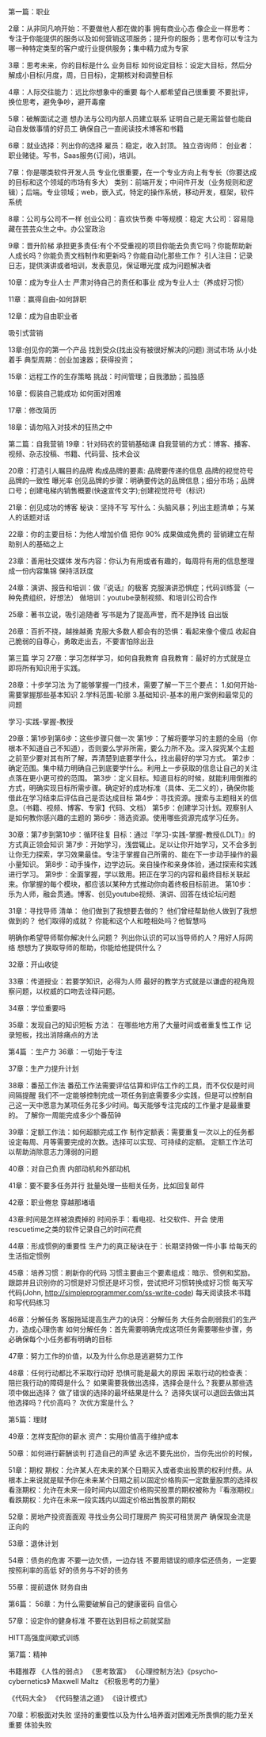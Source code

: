 第一篇：职业

2章：从非同凡响开始：不要做他人都在做的事
拥有商业心态
像企业一样思考：专注于你能提供的服务以及如何营销这项服务；提升你的服务；思考你可以专注为哪一种特定类型的客户或行业提供服务；集中精力成为专家

3章：思考未来，你的目标是什么
业务目标
如何设定目标：设定大目标，然后分解成小目标(月度，周，日目标)，定期核对和调整目标

4章：人际交往能力：远比你想象中的重要
每个人都希望自己很重要
不要批评，换位思考，避免争吵，避开毒瘤

5章：破解面试之道
想办法与公司内部人员建立联系
证明自己是无需监督也能自动自发做事情的好员工
确保自己一直阅读技术博客和书籍


6章：就业选择：列出你的选择
雇员：稳定，收入封顶。
独立咨询师：
创业者：职业赌徒。写书，Saas服务(订阅)，培训。

7章：你是哪类软件开发人员
专业化很重要，在一个专业方向上有专长（你要达成的目标和这个领域的市场有多大）
类别：前端开发；中间件开发（业务规则和逻辑）；后端。专业领域；web，嵌入式，特定的操作系统，移动开发，框架，软件系统

8章：公司与公司不一样
创业公司：喜欢快节奏
中等规模：稳定
大公司：容易隐藏在芸芸众生之中。办公室政治

9章：晋升阶梯
承担更多责任:有个不受重视的项目你能去负责它吗？你能帮助新人成长吗？你能负责文档制作和更新吗？你能自动化那些工作？
引人注目：记录日志，提供演讲或者培训，发表意见，保证曝光度
成为问题解决者

10章：成为专业人士
严肃对待自己的责任和事业
成为专业人士（养成好习惯）

11章：赢得自由-如何辞职


12章：成为自由职业者

吸引式营销


13章:创见你的第一个产品
找到受众(找出没有被很好解决的问题)
测试市场
从小处着手
典型周期：创业加速器；获得投资；


15章：远程工作的生存策略
挑战：时间管理；自我激励；孤独感


16章：假装自己能成功
如何面对困难

17章：修改简历


18章：请勿陷入对技术的狂热之中


第二篇：自我营销
19章：针对码农的营销基础课
自我营销的方式：博客、播客、视频、杂志投稿、书籍、代码营、技术会议

20章：打造引人瞩目的品牌
构成品牌的要素: 品牌要传递的信息 品牌的视觉符号 品牌的一致性 曝光率
创见品牌的步骤：明确要传达的品牌信息；细分市场；品牌口号；创建电梯内销售概要(快速宣传文字);创建视觉符号（标识）

21章：创见成功的博客
秘诀：坚持不写
写什么：头脑风暴；列出主题清单；与某人的话题对话

22章：你的主要目标：为他人增加价值
把你 90% 成果做成免费的
营销建立在帮助别人的基础之上

23章：善用社交媒体
发布内容：你认为有用或者有趣的，每周将有用的信息整理成一份内容集锦
保持活跃度

24章：演讲、报告和培训：做『说话』的极客
克服演讲恐惧症；代码训练营（一种免费组织，好想法）
做培训：youtube录制视频、和培训公司合作

25章：著书立说，吸引追随者
写书是为了提高声誉，而不是挣钱
自出版

26章：百折不挠，越挫越勇
克服大多数人都会有的恐惧：看起来像个傻瓜
收起自己脆弱的自尊心，勇敢走出去，不要害怕除出丑


第三篇 学习
27章：学习怎样学习，如何自我教育
自我教育：最好的方式就是立即将所有知识用于实践。

28章：十步学习法
为了能够掌握一门技术，需要了解一下三个要点：
1.如何开始-需要掌握那些基本知识
2.学科范围-轮廓
3.基础知识-基本的用户案例和最常见的问题

学习-实践-掌握-教授

29章：第1步到第6步：这些步骤只做一次
第1步：了解将要学习的主题的全局（你根本不知道自己不知道），否则要么学非所需，要么力所不及。深入探究某个主题之前至少要对其有所了解，弄清楚到底要学什么，找出最好的学习方式。
第2步：确定范围。集中精力明确自己到底要学什么。利用上一步获取的信息让自己的关注点落在更小更可控的范围。
第3步：定义目标。知道目标的时候，就能利用倒推的方式，明确实现目标所需步骤。确定好的成功标准（具体、无二义的），确保你能借此在学习结束后评估自己是否达成目标
第4步：寻找资源。搜索与主题相关的信息。（书籍、视频、博客、专家】代码、文档）
第5步：创建学习计划。观察别人是如何教你感兴趣的主题的
第6步：筛选资源。使用哪些资源完成学习任务。

30章：第7步到第10步：循环往复
目标：通过『学习-实践-掌握-教授(LDLT)』的方式真正领会知识
第7步：开始学习，浅尝辄止。足以让你开始学习，又不会多到让你无力探索，学习效果最佳。专注于掌握自己所需的、能在下一步动手操作的最小量知识。
第8步：动手操作，边学边玩。亲自操作和亲身体验，通过探索和实践进行学习。
第9步：全面掌握，学以致用。把正在学习的内容和最终目标关联起来。你掌握的每个模块，都应该以某种方式推动你向着终极目标前进。
第10步：乐为人师，融会贯通。博客、创见youtube视频、演讲、回答在线论坛问题

31章：寻找导师
清单：
他们做到了我想要去做的？
他们曾经帮助他人做到了我想做到的？
他们取得的成就？
你能和这个人和睦相处吗？他智慧吗

明确你希望导师帮你解决什么问题？
列出你认识的可以当导师的人？用好人际网络
想想为了换取导师的帮助，你能给他提供什么？

32章：开山收徒


33章：传道授业：若要学知识，必得为人师
最好的教学方式就是以谦虚的视角观察问题，以权威的口吻去诠释问题。

34章：学位重要吗


35章：发现自己的知识短板
方法：
在哪些地方用了大量时间或者重复性工作
记录短板，找出消除痛点的方法


第4篇 ：生产力
36章：一切始于专注

37章：生产力提升计划

38章：番茄工作法
番茄工作法需要评估估算和评估工作的工具，而不仅仅是时间间隔提醒
我们不一定能够控制完成一项任务到底需要多少实践，但是可以控制自己这一天中愿意为某项任务花多少时间。每天能够专注完成的工作量才是最重要的。
了解你一周能完成多少个番茄钟

39章：定额工作法：如何超额完成工作
制作定额表：需要重复一次以上的任务都设定每周、月等需要完成的次数。选择可以实现、可持续的定额。
定额工作法可以帮助消除意志力薄弱的问题

40章：对自己负责
内部动机和外部动机

41章：要不要多任务并行
批量处理一些相关任务，比如回复邮件

42章：职业倦怠
穿越那堵墙

43章:时间是怎样被浪费掉的
时间杀手：看电视、社交软件、开会
使用rescuetime之类的软件记录自己的时间花费


44章：形成惯例的重要性
生产力的真正秘诀在于：长期坚持做一件小事
给每天的生活指定惯例

45章：培养习惯：刷新你的代码
习惯主要由三个要素组成：暗示、惯例和奖励。
跟踪并且识别你的习惯是好习惯还是坏习惯，尝试把坏习惯转换成好习惯
每天写代码(John, http://simpleprogrammer.com/ss-write-code)
每天阅读技术书籍和写代码练习

46章：分解任务
客服拖延提高生产力的诀窍：分解任务
大任务会削弱我们的生产力，造成心理伤害
如何分解任务：首先需要明确完成这项任务需要哪些步骤，务必确保每个小任务都有明确的目标

47章：努力工作的价值，以及为什么你总是逃避努力工作

48章：任何行动都比不采取行动好
恐惧可能是最大的原因
采取行动的检查表：
阻拦我行动的障碍是什么？
如果需要我做出选择，选择会是什么？我要从那些选项中做出选择？
做了错误的选择的最坏结果是什么？
选择失误可以退回去做出其他选择吗？代价高吗？
次优方案是什么？

第5篇：理财

49章：怎样支配你的薪水
资产：实用价值高于维护成本

50章：如何进行薪酬谈判
打造自己的声望
永远不要先出价，当你先出价的时候，

51章：期权
期权：允许某人在未来的某个日期买入或者卖出股票的权利付费。从根本上来说就是赋予你在未来某个日期之前以固定价格购买一定数量股票的选择权
看涨期权：允许在未来一段时间内以固定价格购买股票的期权被称为『看涨期权』
看跌期权：允许在未来一段实践内以固定价格出售股票的期权

52章：房地产投资面面观
寻找业务公司打理房产
购买可租赁房产
确保现金流是正向的

53章：退休计划

54章：债务的危害
不要一边欠债，一边存钱
不要用错误的顺序偿还债务，一定要按照利率的高低
好的债务与不好的债务


55章：提前退休
财务自由

第6篇：
56章：为什么需要破解自己的健康密码
自信心

57章：设定你的健身标准
不要在达到目标之前就奖励

HITT高强度间歇式训练


第7篇：精神


书籍推荐
《人性的弱点》
《思考致富》
《心理控制方法》《psycho-cybernetics》 Maxwell Maltz
《积极思考的力量》

《代码大全》
《代码整洁之道》
《设计模式》

70章：积极面对失败
坚持的重要性以及为什么培养面对困难无所畏惧的能力至关重要
体验失败
